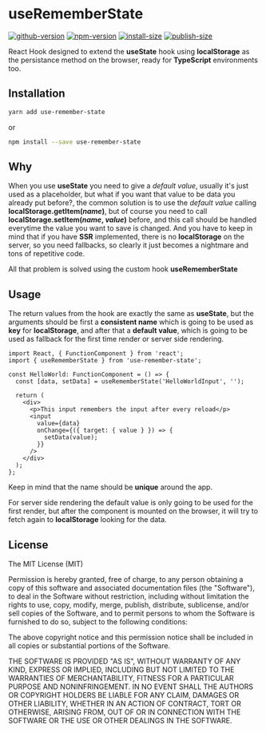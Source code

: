 # useRememberState

[![github-version](https://badgen.net/github/release/PabloSzx/useRememberState)](https://github.com/PabloSzx/useRememberState)
[![npm-version](https://badgen.net/npm/v/use-remember-state)](https://www.npmjs.com/package/use-remember-state)
[![install-size](https://badgen.net/packagephobia/install/use-remember-state)](https://www.npmjs.com/package/use-remember-state)
[![publish-size](https://badgen.net/packagephobia/publish/use-remember-state)](https://www.npmjs.com/package/use-remember-state)

React Hook designed to extend the **useState** hook using **localStorage** as the persistance method on the browser, ready for **TypeScript** environments too.

## Installation

```bash
yarn add use-remember-state
```

or

```bash
npm install --save use-remember-state
```

## Why

When you use **useState** you need to give a _default value_, usually it's just used as a placeholder, but what if you want that value to be data you already put before?, the common solution is to use the _default value_ calling **localStorage.getItem(_name_)**, but of course you need to call **localStorage.setItem(_name_, _value_)** before, and this call should be handled everytime the value you want to save is changed. And you have to keep in mind that if you have **SSR** implemented, there is no **localStorage** on the server, so you need fallbacks, so clearly it just becomes a nightmare and tons of repetitive code.

All that problem is solved using the custom hook **useRememberState**

## Usage

The return values from the hook are exactly the same as **useState**, but the arguments should be first a **consistent name** which is going to be used as **key** for **localStorage**, and after that a **default value**, which is going to be used as fallback for the first time render or server side rendering.

```tsx
import React, { FunctionComponent } from 'react';
import { useRememberState } from 'use-remember-state';

const HelloWorld: FunctionComponent = () => {
  const [data, setData] = useRememberState('HelloWorldInput', '');

  return (
    <div>
      <p>This input remembers the input after every reload</p>
      <input
        value={data}
        onChange={({ target: { value } }) => {
          setData(value);
        }}
      />
    </div>
  );
};
```

Keep in mind that the name should be **unique** around the app.

For server side rendering the default value is only going to be used for the first render, but after the component is mounted on the browser, it will try to fetch again to **localStorage** looking for the data.

## License

The MIT License (MIT)

Permission is hereby granted, free of charge, to any person obtaining a copy of this software and associated documentation files (the "Software"), to deal in the Software without restriction, including without limitation the rights to use, copy, modify, merge, publish, distribute, sublicense, and/or sell copies of the Software, and to permit persons to whom the Software is furnished to do so, subject to the following conditions:

The above copyright notice and this permission notice shall be included in all copies or substantial portions of the Software.

THE SOFTWARE IS PROVIDED "AS IS", WITHOUT WARRANTY OF ANY KIND, EXPRESS OR IMPLIED, INCLUDING BUT NOT LIMITED TO THE WARRANTIES OF MERCHANTABILITY, FITNESS FOR A PARTICULAR PURPOSE AND NONINFRINGEMENT. IN NO EVENT SHALL THE AUTHORS OR COPYRIGHT HOLDERS BE LIABLE FOR ANY CLAIM, DAMAGES OR OTHER LIABILITY, WHETHER IN AN ACTION OF CONTRACT, TORT OR OTHERWISE, ARISING FROM, OUT OF OR IN CONNECTION WITH THE SOFTWARE OR THE USE OR OTHER DEALINGS IN THE SOFTWARE.
